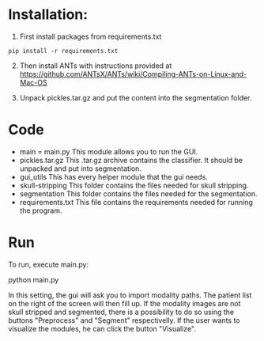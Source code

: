 # Installation:

1) First install packages from requirements.txt

```
pip install -r requirements.txt
```

2) Then install ANTs with instructions provided at https://github.com/ANTsX/ANTs/wiki/Compiling-ANTs-on-Linux-and-Mac-OS

3) Unpack pickles.tar.gz and put the content into the segmentation folder.

# Code

- main = main.py
   This module allows you to run the GUI.
- pickles.tar.gz
   This .tar.gz archive contains the classifier. It should be unpacked and put into segmentation.
- gui_utils
   This has every helper module that the gui needs.
- skull-stripping
   This folder contains the files needed for skull stripping.
- segmentation
   This folder contains the files needed for the segmentation.
- requirements.txt
   This file contains the requirements needed for running the program.

# Run

To run, execute main.py:

python main.py

In this setting, the gui will ask you to import modality paths. The patient list on the right of the screen will then fill up. If the modality images are not skull stripped and segmented, there is a possibility to do so using the buttons "Preprocess" and "Segment" respectivelly. If the user wants to visualize the modules, he can click the button "Visualize".


